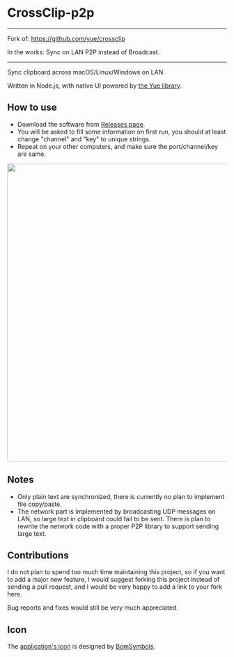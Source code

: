 # CrossClip-p2p
------------------------------------

Fork of: https://github.com/yue/crossclip

In the works: Sync on LAN P2P instead of Broadcast.


------
Sync clipboard across macOS/Linux/Windows on LAN.

Written in Node.js, with native UI powered by [the Yue library](https://github.com/yue/yue).

## How to use

* Download the software from [Releases page](https://github.com/yue/crossclip/releases).
* You will be asked to fill some information on first run, you should at least
  change "channel" and "key" to unique strings.
* Repeat on your other computers, and make sure the port/channel/key are same.

<img width="685" src="https://user-images.githubusercontent.com/639601/89036101-0c59c480-d377-11ea-9e2c-43f58f3f45ff.png">

## Notes

* Only plain text are synchronized, there is currently no plan to implement file
  copy/paste.
* The network part is implemented by broadcasting UDP messages on LAN, so large
  text in clipboard could fail to be sent. There is plan to rewrite the network
  code with a proper P2P library to support sending large text.

## Contributions

I do not plan to spend too much time maintaining this project, so if you want to
add a major new feature, I would suggest forking this project instead of sending
a pull request, and I would be very happy to add a link to your fork here.

Bug reports and fixes would still be very much appreciated.

## Icon

The [application's icon](https://www.iconfinder.com/icons/2530830)
is designed by [BomSymbols](https://www.iconfinder.com/korawan_m).
